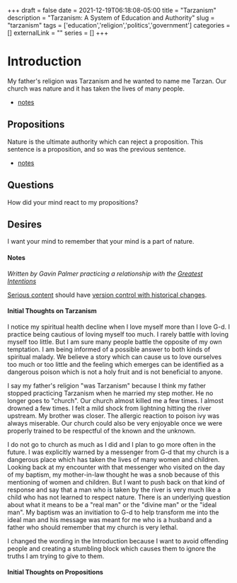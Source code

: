 +++ 
draft = false
date = 2021-12-19T06:18:08-05:00
title = "Tarzanism"
description = "Tarzanism: A System of Education and Authority"
slug = "tarzanism" 
tags = ['education','religion','politics','government']
categories = []
externalLink = ""
series = []
+++

# Introduction

My father's religion was Tarzanism and he wanted to name me Tarzan.  Our church was nature and it has taken the lives of many people.

- [notes](/posts/tarzanism#initial-thoughts-on-tarzanism)

## Propositions

Nature is the ultimate authority which can reject a proposition.  This sentence is a proposition, and so was the previous sentence.

- [notes](/posts/tarzanism#initial-thoughts-on-propositions)

## Questions

How did your mind react to my propositions?

## Desires

I want your mind to remember that your mind is a part of nature.

#### Notes

*Written by Gavin Palmer practicing a relationship with the [Greatest Intentions](/posts/helping-the-greatest-intentions)*

[Serious content](/posts/content-creation) should have [version control with historical changes](https://github.com/heroLFG/hugo-herolfg-site/commits/dev/content/posts/signals.md).


#### Initial Thoughts on Tarzanism

I notice my spiritual health decline when I love myself more than I love G-d.  I practice being cautious of loving myself too much.  I rarely battle with loving myself too little.  But I am sure many people battle the opposite of my own temptation.  I am being informed of a possible answer to both kinds of spiritual malady.  We believe a story which can cause us to love ourselves too much or too little and the feeling which emerges can be identified as a dangerous poison which is not a holy fruit and is not beneficial to anyone.

I say my father's religion "was Tarzanism" because I think my father stopped practicing Tarzanism when he married my step mother.  He no longer goes to "church".  Our church almost killed me a few times.  I almost drowned a few times.  I felt a mild shock from lightning hitting the river upstream.  My brother was closer.  The allergic reaction to poison ivy was always miserable.  Our church could also be very enjoyable once we were properly trained to be respectful of the known and the unknown.

I do not go to church as much as I did and I plan to go more often in the future.  I was explicitly warned by a messenger from G-d that my church is a dangerous place which has taken the lives of many women and children.  Looking back at my encounter with that messenger who visited on the day of my baptism, my mother-in-law thought he was a snob because of this mentioning of women and children.  But I want to push back on that kind of response and say that a man who is taken by the river is very much like a child who has not learned to respect nature.  There is an underlying question about what it means to be a "real man" or the "divine man" or the "ideal man".  My baptism was an invitiation to G-d to help transform me into the ideal man and his message was meant for me who is a husband and a father who should remember that my church is very lethal.

I changed the wording in the Introduction because I want to avoid offending people and creating a stumbling block which causes them to ignore the truths I am trying to give to them.

#### Initial Thoughts on Propositions
